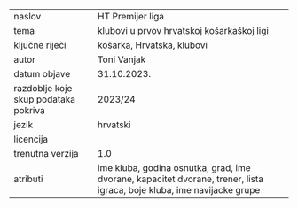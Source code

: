 | | |
| -----------| ----------------------|
| naslov                               | HT Premijer liga
| tema                                 | klubovi u prvov hrvatskoj košarkaškoj ligi
| ključne riječi                       | košarka, Hrvatska, klubovi
| autor                                | Toni Vanjak
| datum objave                         | 31.10.2023.
| razdoblje koje skup podataka pokriva | 2023/24
| jezik                                | hrvatski
| licencija                            |
| trenutna verzija                     | 1.0
| atributi                             | ime kluba, godina osnutka, grad, ime dvorane, kapacitet dvorane, trener, lista igraca, boje kluba, ime navijacke grupe
